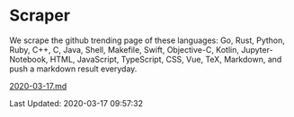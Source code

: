 # Scraper

We scrape the github trending page of these languages: Go, Rust, Python, Ruby, C++, C, Java, Shell, Makefile, Swift, Objective-C, Kotlin, Jupyter-Notebook, HTML, JavaScript, TypeScript, CSS, Vue, TeX, Markdown, and push a markdown result everyday.

[2020-03-17.md](https://github.com/yangwenmai/Scraper/blob/master/2020-03-17.md)

Last Updated: 2020-03-17 09:57:32